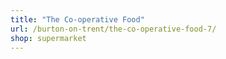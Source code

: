 ```yaml
---
title: "The Co-operative Food"
url: /burton-on-trent/the-co-operative-food-7/
shop: supermarket
---
```

